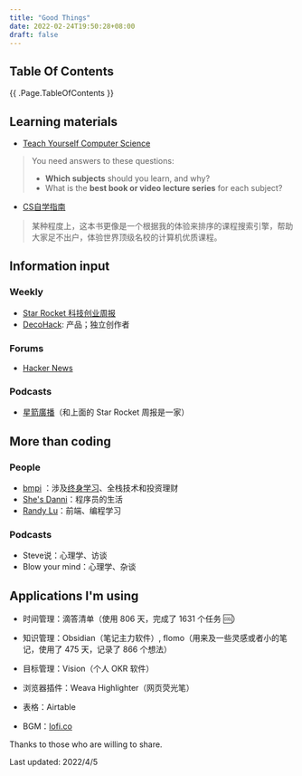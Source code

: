 ```yaml
---
title: "Good Things"
date: 2022-02-24T19:50:28+08:00
draft: false
---
```


<div>
    <h2>Table Of Contents</h2>
    {{ .Page.TableOfContents }}
</div>

## Learning materials

- [Teach Yourself Computer Science](https://teachyourselfcs.com/)

> You need answers to these questions:
>
> - **Which subjects** should you learn, and why?
> - What is the **best book or video lecture series** for each subject?

- [CS自学指南](https://csdiy.wiki/)

> 某种程度上，这本书更像是一个根据我的体验来排序的课程搜索引擎，帮助大家足不出户，体验世界顶级名校的计算机优质课程。

## Information input

### Weekly

- [Star Rocket 科技创业周报](https://blog.starrocket.io/star-rocket-newsletter/) 
- [DecoHack](https://www.decohack.com/): 产品；独立创作者

### Forums

- [Hacker News](https://news.ycombinator.com/)

### Podcasts

- [星箭廣播](https://blog.starrocket.io/posts/category/podcast/)（和上面的 Star Rocket 周报是一家）

## More than coding

### People

- [bmpi](https://www.bmpi.dev/) ：涉及[终身学习](https://www.bmpi.dev/self/build-personal-knowledge-system)、全栈技术和投资理财
- [She's Danni](https://www.youtube.com/c/ShesDanni/featured)：程序员的生活
- [Randy Lu](https://lutaonan.com/)：前端、编程学习

### Podcasts

- Steve说：心理学、访谈
- Blow your mind：心理学、杂谈

## Applications I'm using

- 时间管理：滴答清单（使用 806 天，完成了 1631 个任务 🆒）
- 知识管理：Obsidian（笔记主力软件）, flomo（用来及一些灵感或者小的笔记，使用了 475 天，记录了 866 个想法）
- 目标管理：Vision（个人 OKR 软件）
- 浏览器插件：Weava Highlighter（网页荧光笔）
- 表格：Airtable

- BGM：[lofi.co](https://lofi.co/)



Thanks to those who are willing to share.

Last updated: 2022/4/5